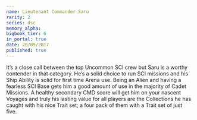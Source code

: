 ```yaml
---
name: Lieutenant Commander Saru
rarity: 2
series: dsc
memory_alpha:
bigbook_tier: 6
in_portal: true
date: 20/09/2017
published: true
---
```


It’s a close call between the top Uncommon SCI crew but Saru is a worthy contender in that category. He’s a solid choice to run SCI missions and his Ship Ability is solid for first time Arena use. Being an Alien and having a fearless SCI Base gets him a good amount of use in the majority of Cadet Missions. A healthy secondary CMD score will get him on your nascent Voyages and truly his lasting value for all players are the Collections he has caught with his nice Trait set; a four pack of them with a Trait set of just five.
